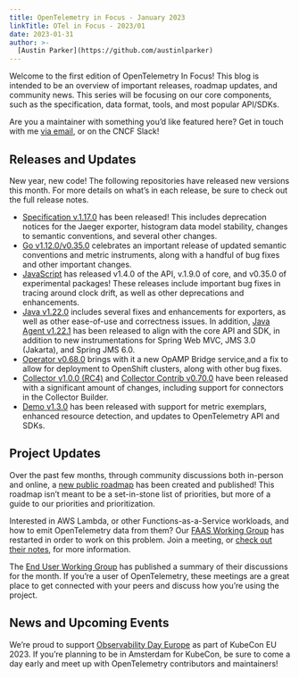 ```yaml
---
title: OpenTelemetry in Focus - January 2023
linkTitle: OTel in Focus - 2023/01
date: 2023-01-31
author: >-
  [Austin Parker](https://github.com/austinlparker)
---
```


Welcome to the first edition of OpenTelemetry In Focus! This blog is intended to
be an overview of important releases, roadmap updates, and community news. This
series will be focusing on our core components, such as the specification, data
format, tools, and most popular API/SDKs.

Are you a maintainer with something you’d like featured here? Get in
touch with me [via email](mailto:austin@lightstep.com), or on the CNCF Slack!

## Releases and Updates

New year, new code! The following repositories have released new versions this
month. For more details on what’s in each release, be sure to check out the full
release notes.

- [Specification
v.1.17.0](https://github.com/open-telemetry/opentelemetry-specification/releases/tag/v1.17.0)
has been released! This includes deprecation notices for the Jaeger exporter,
histogram data model stability, changes to semantic conventions, and several
other changes.
- [Go
v1.12.0/v0.35.0](https://github.com/open-telemetry/opentelemetry-go/releases/tag/v1.12.0)
celebrates an important release of updated semantic conventions and metric
instruments, along with a handful of bug fixes and other important changes.
- [JavaScript](https://github.com/open-telemetry/opentelemetry-js/releases) has
released v1.4.0 of the API, v.1.9.0 of core, and v0.35.0 of experimental
packages! These releases include important bug fixes in tracing around clock
drift, as well as other deprecations and enhancements.
- [Java
v1.22.0](https://github.com/open-telemetry/opentelemetry-java/releases/tag/v1.22.0)
includes several fixes and enhancements for exporters, as well as other
ease-of-use and correctness issues. In addition, [Java Agent
v1.22.1](https://github.com/open-telemetry/opentelemetry-java-instrumentation/releases/tag/v1.22.1)
has been released to align with the core API and SDK, in addition to new
instrumentations for Spring Web MVC, JMS 3.0 (Jakarta), and Spring JMS 6.0.
- [Operator
v0.68.0](https://github.com/open-telemetry/opentelemetry-operator/releases/tag/v0.68.0)
brings with it a new OpAMP Bridge service,and a fix to allow for deployment to
OpenShift clusters, along with other bug fixes.
- [Collector v1.0.0
(RC4)](https://github.com/open-telemetry/opentelemetry-collector/releases/tag/v0.70.0)
and [Collector Contrib
v0.70.0](https://github.com/open-telemetry/opentelemetry-collector-contrib/releases/tag/v0.70.0)
have been released with a significant amount of changes, including support for
connectors in the Collector Builder.
- [Demo
v1.3.0](https://github.com/open-telemetry/opentelemetry-demo/releases/tag/1.3.0)
has been released with support for metric exemplars, enhanced resource
detection, and updates to OpenTelemetry API and SDKs.

## Project Updates

Over the past few months, through community discussions both in-person and
online, a [new public
roadmap](https://github.com/open-telemetry/community/blob/main/roadmap.md) has
been created and published! This roadmap isn’t meant to be a set-in-stone list
of priorities, but more of a guide to our priorities and prioritization.

Interested in AWS Lambda, or other Functions-as-a-Service workloads, and how to
emit OpenTelemetry data from them? Our [FAAS Working
Group](https://github.com/open-telemetry/community#implementation-sigs) has
restarted in order to work on this problem. Join a meeting, or [check out their
notes](https://docs.google.com/document/d/187XYoQcXQ9JxS_5v2wvZ0NEysaJ02xoOYNXj08pT0zc/edit),
for more information.

The [End User Working
Group](/blog/2023/otel-end-user-discussions-january-2023)
has published a summary of their discussions for the month. If you’re a user of
OpenTelemetry, these meetings are a great place to get connected with your peers
and discuss how you’re using the project.

## News and Upcoming Events

We’re proud to support [Observability Day
Europe](https://events.linuxfoundation.org/kubecon-cloudnativecon-europe/cncf-hosted-co-located-events/observability-day/)
as part of KubeCon EU 2023. If you’re planning to be in Amsterdam for KubeCon,
be sure to come a day early and meet up with OpenTelemetry contributors and
maintainers!
